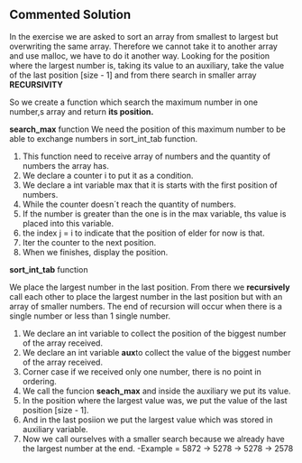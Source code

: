 ## Commented Solution

In the exercise we are asked to sort an array from smallest to largest but overwriting the same array. 
Therefore we cannot take it to another array and use malloc, we have to do it another way.
Looking for the position where the largest number is, taking its value to an auxiliary, take the value of the last position [size - 1] and from there search in smaller array **RECURSIVITY**

So we create a function which search the maximum number in one number,s array and return **its position.**

**search_max** function
We need the position of this maximum number to be able to exchange numbers in sort_int_tab function.

1. This function need to receive array of numbers and the quantity of numbers the array has.
2. We declare a counter i to put it as a condition.
3. We declare a int variable max that it is starts with the first position of numbers.
4. While the counter doesn´t reach the quantity of numbers.
5. If the number is greater than the one is in the max variable, ths value is placed into this variable.
6. the index j = i to indicate that the position of elder for now is that.
7. Iter the counter to the next position.
8. When we finishes, display the position.

**sort_int_tab** function

We place the largest number in the last position. 
From there we **recursively** call each other to place the largest number in the last position but with an array of smaller numbers. 
The end of recursion will occur when there is a single number or less than 1 single number.

1. We declare an int variable to collect the position of the biggest number of the array received.
2. We declare an int variable **aux**to collect the value of the biggest number of the array received.
3. Corner case if we received only one number, there is no point in ordering.
4. We call the funcion **seach_max** and inside the auxiliary we put its value.
5. In the position where the largest value was, we put the value of the last position [size - 1].
6. And in the last posiion we put the largest value which was stored in auxiliary variable.
7. Now we call ourselves with a smaller search because we already have the largest number at the end.
   -Example = 5872 -> 5278 -> 5278 -> 2578 

